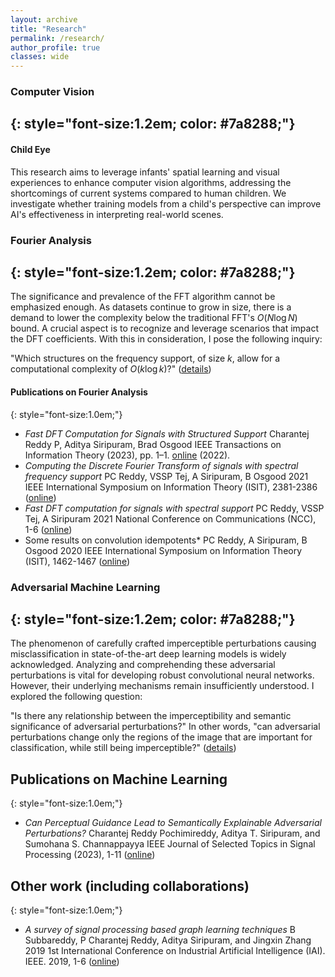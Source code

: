 ```yaml
---
layout: archive
title: "Research"
permalink: /research/
author_profile: true
classes: wide
---
```


### Computer Vision
{: style="font-size:1.2em; color: #7a8288;"}
---

#### Child Eye
This research aims to leverage infants' spatial learning and visual experiences to enhance computer vision algorithms, addressing the shortcomings of current systems compared to human children. We investigate whether training models from a child's perspective can improve AI's effectiveness in interpreting real-world scenes.

<!---
#### 3D stomata segmentation 
Stomata are microscopic pores on plant surfaces that regulate photosynthesis in crops essential for food and sustainable materials. This research seeks to automate the 3D segmentation of stomatal guard cells from confocal microscopy data, overcoming challenges such as hardware limitations, difficult localization, and low optical resolution to enable accurate measurement of their morphology for studying physiology and biomechanics.
-->

### Fourier Analysis
{: style="font-size:1.2em; color: #7a8288;"}
---

 The significance and prevalence of the FFT algorithm cannot be emphasized enough. As datasets continue to grow in size, there is a demand to lower the complexity below the traditional FFT's $O(N \log N)$ bound. A crucial aspect is to recognize and leverage scenarios that impact the DFT coefficients. With this in consideration, I pose the following inquiry:

"Which structures on the frequency support, of size $k$, allow for a computational complexity of $O(k\log k)$?" ([details](https://ieeexplore.ieee.org/document/10308632))
        
#### Publications on Fourier Analysis
{: style="font-size:1.0em;"}

- *Fast DFT Computation for Signals with Structured Support*  Charantej Reddy P, Aditya Siripuram, Brad Osgood IEEE Transactions on Information Theory (2023), pp. 1–1. [online](https://ieeexplore.ieee.org/document/10308632) (2022).
- *Computing the Discrete Fourier Transform of signals with spectral frequency support*  PC Reddy, VSSP Tej, A Siripuram, B Osgood
2021 IEEE International Symposium on Information Theory (ISIT), 2381-2386 ([online](https://ieeexplore.ieee.org/stamp/stamp.jsp?arnumber=9518104))
- *Fast DFT computation for signals with spectral support* PC Reddy, VSSP Tej, A Siripuram
2021 National Conference on Communications (NCC), 1-6 ([online](https://ieeexplore.ieee.org/document/9530137))
- Some results on convolution idempotents* PC Reddy, A Siripuram, B Osgood
2020 IEEE International Symposium on Information Theory (ISIT), 1462-1467 ([online](https://ieeexplore.ieee.org/stamp/stamp.jsp?arnumber=9174204))

### Adversarial Machine Learning
{: style="font-size:1.2em; color: #7a8288;"}
---

The phenomenon of carefully crafted imperceptible perturbations causing misclassification in state-of-the-art deep learning models is widely acknowledged. Analyzing and comprehending these adversarial perturbations is vital for developing robust convolutional neural networks. However, their underlying mechanisms remain insufficiently understood. I explored the following question:

"Is there any relationship between the imperceptibility and semantic significance of adversarial perturbations?" In other words, "can adversarial perturbations change only the regions of the image that are important for classification, while still being imperceptible?" ([details](https://ieeexplore.ieee.org/abstract/document/10073613))

## Publications on Machine Learning
{: style="font-size:1.0em;"}
- *Can Perceptual Guidance Lead to Semantically Explainable Adversarial Perturbations?* Charantej Reddy Pochimireddy, Aditya T. Siripuram, and Sumohana S. Channappayya
IEEE Journal of Selected Topics in Signal Processing (2023), 1-11 ([online](https://ieeexplore.ieee.org/abstract/document/10073613))

## Other work (including collaborations)
{: style="font-size:1.0em;"}
- *A survey of signal processing based graph learning techniques* B Subbareddy, P Charantej Reddy, Aditya Siripuram, and Jingxin Zhang
2019 1st International Conference on Industrial Artificial Intelligence (IAI). IEEE. 2019, 1-6 ([online](https://ieeexplore.ieee.org/document/8850827))
